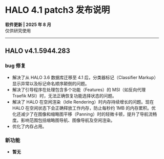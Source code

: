 <h1>HALO 4.1 patch3 发布说明</h1>

<p><strong>软件更新 | 2025 年 8 月</strong><br>仅供研究使用</p>

<hr>

<h2>HALO v4.1.5944.283</h2>

<h3>bug 修复</h3>
<ul>
  <li>解决了从 HALO 3.6 数据库迁移至 4.1 后，分类器标记（Classifier Markup）显示异常以及标记命名顺序颠倒的问题。</li>
  <li>解决了引导程序在处理包含多个功能（Features）的 MSI（如反向代理 Traefik MSI）时，无法正确恢复功能选择状态的问题。</li>
  <li>解决了 HALO 在空闲渲染（Idle Rendering）时内存持续增长的问题。现在 HALO 在空闲状态下会正确释放工作内存，防止每秒约 1MB 的内存累积。优化还减少了在图像和缩略图平移（Panning）时的轻微卡顿，提升了导航流畅度。影响范围包括缩略图导航、图像导航及空闲渲染。</li>
  <li>优化了内存占用。</li>
</ul>

<h3>新功能</h3>
<ul>
  <li><strong>暂无</strong></li>
</ul><!--##{"timestamp":1754036981}##-->